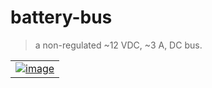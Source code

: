 # battery-bus

> a non-regulated ~12 VDC, ~3 A, DC bus.

|   |
| --- |
| [![image](https://github.com/kamangir/assets2/raw/main/battery_bus/TBA.jpg?raw=true)](https://github.com/kamangir/assets2/raw/main/battery_bus/TBA.jpg?raw=true) |
